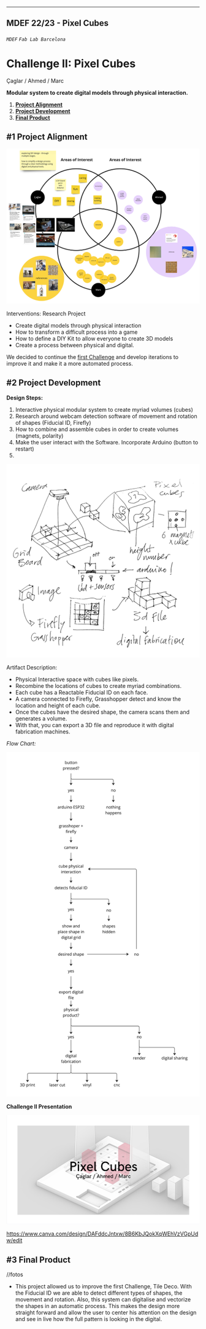 
---
MDEF 22/23 - Pixel Cubes
---

###### `MDEF` `Fab Lab Barcelona`


Challenge II: Pixel Cubes
==========================================
Çaglar / Ahmed / Marc

**Modular system to create digital models through physical interaction.**

1. [**Project Alignment**](#1-Project-alignment)
2. [**Project Development**](#2-Project-development)
3. [**Final Product**](#3-Final-product)

## #1 Project Alignment

![](images/areas.jpg)

Interventions: Research Project

- Create digital models through physical interaction
- How to transform a difficult process into a game
- How to define a DIY Kit to allow everyone to create 3D models
- Create a process between physical and digital.

We decided to continue the [first Challenge](https://github.com/paresmarc/tiledeco) and develop iterations to improve it and make it a more automated process.

## #2 Project Development

**Design Steps:**
1. Interactive physical modular system to create myriad volumes (cubes)
2. Research around webcam detection software of movement and rotation of shapes (Fiducial ID, Firefly)
3. How to combine and assemble cubes in order to create volumes (magnets, polarity)
4. Make the user interact with the Software. Incorporate Arduino (button to restart)
5.

![](images/system.jpg)

Artifact Description:

- Physical Interactive space with cubes like pixels.
- Recombine the locations of cubes to create myriad combinations.
- Each cube has a Reactable Fiducial ID on each face.
- A camera connected to Firefly, Grasshopper detect and know the location and height of each cube.
- Once the cubes have the desired shape, the camera scans them and generates a volume.
- With that, you can export a 3D file and reproduce it with digital fabrication machines.

*Flow Chart:*

![](images/flowchart.jpg)

**Challenge II Presentation**

![](images/pixelcubes.png)

https://www.canva.com/design/DAFddcJntxw/8B6KbJQokXqWEhVzVGpUdw/edit


## #3 Final Product

//fotos

* This project allowed us to improve the first Challenge, Tile Deco. With the Fiducial ID we are able to detect different types of shapes, the movement and rotation. Also, this system can digitalise and vectorize the shapes in an automatic process. This makes the design more straight forward and allow the user to center his attention on the design and see in live how the full pattern is looking in the digital.
